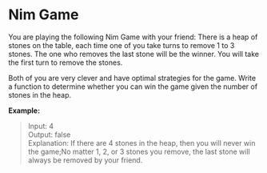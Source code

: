 # Nim Game

You are playing the following Nim Game with your friend: There is a heap of stones on the table, each time one of you take turns to remove 1 to 3 stones. The one who removes the last stone will be the winner. You will take the first turn to remove the stones.

Both of you are very clever and have optimal strategies for the game. Write a function to determine whether you can win the game given the number of stones in the heap.

**Example:**
>Input: 4  
Output: false  
Explanation: If there are 4 stones in the heap, then you will never win the game;No matter 1, 2, or 3 stones you remove, the last stone will always be removed by your friend.
